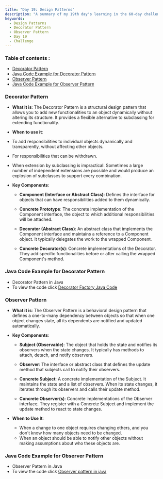 ```yaml
---
title: "Day 19: Design Patterns"
description: "A summary of my 19th day's learning in the 60-day challenge, covering fundamentals of Design Patterns"
keywords:
  - Design Patterns
  - Decorator Pattern
  - Observer Pattern
  - Day 19
  - Challenge
---
```


### Table of contents :
- [Decorator Pattern](#decorator-pattern)
- [Java Code Example for Decorator Pattern](#java-code-example-for-decorator-pattern)
- [Observer Pattern](#observer-pattern)
- [Java Code Example for Observer Pattern](#java-code-example-for-observer-pattern)


### Decorator Pattern


- **What it is**:
The Decorator Pattern is a structural design pattern that allows you to add new functionalities to an object dynamically without altering its structure. It provides a flexible alternative to subclassing for extending functionality.

- **When to use it**:
- To add responsibilities to individual objects dynamically and transparently, without affecting other objects.
- For responsibilities that can be withdrawn.
- When extension by subclassing is impractical. Sometimes a large number of independent extensions are possible and would produce an explosion of subclasses to support every combination.


- **Key Components**:

   - **Component (Interface or Abstract Class)**: Defines the interface for objects that can have responsibilities added to them dynamically.


   - **Concrete Prototype**: The concrete implementation of the Component interface, the object to which additional responsibilities will be attached.


   - **Decorator (Abstract Class)**: An abstract class that implements the Component interface and maintains a reference to a Component object. It typically delegates the work to the wrapped Component.
   - **Concrete Decorator(s)**: Concrete implementations of the Decorator. They add specific functionalities before or after calling the wrapped Component's method.


### Java Code Example for Decorator Pattern 
- Decorator Pattern in Java
- To view the code click [Decorator Factory Java Code](https://github.com/HarshitPachori/SystemDesign_Devops__60DaysChallenge/tree/main/Day_19/DecoratorPattern.java)

### Observer Pattern

- **What it is**:
The Observer Pattern is a behavioral design pattern that defines a one-to-many dependency between objects so that when one object changes state, all its dependents are notified and updated automatically.


- **Key Components**:

   - **Subject (Observable)**: The object that holds the state and notifies its observers when the state changes. It typically has methods to attach, detach, and notify observers.


   - **Observer**: The interface or abstract class that defines the update method that subjects call to notify their observers.


   - **Concrete Subject**: 
  A concrete implementation of the Subject. It maintains the state and a list of observers. When its state changes, it iterates through its observers and calls their update method.

   - **Concrete Observer(s)**: Concrete implementations of the Observer interface. They register with a Concrete Subject and implement the update method to react to state changes.


- **When to Use It**:

   - When a change to one object requires changing others, and you don't know how many objects need to be changed.
   - When an object should be able to notify other objects without making assumptions about who these objects are.

### Java Code Example for Observer Pattern
- Observer Pattern in Java
- To view the code click [Observer pattern in java](https://github.com/HarshitPachori/SystemDesign_Devops__60DaysChallenge/tree/main/Day_19/ObserverPattern.java)

